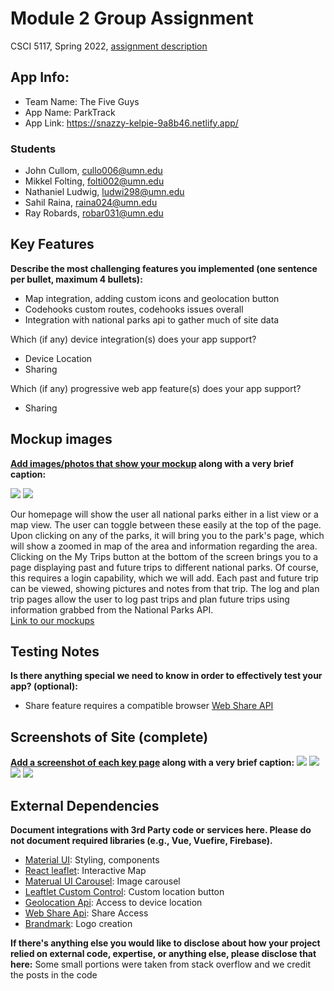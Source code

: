 # Module 2 Group Assignment

CSCI 5117, Spring 2022, [assignment description](https://canvas.umn.edu/courses/355584/pages/project-2)

## App Info:

* Team Name: The Five Guys
* App Name: ParkTrack
* App Link: https://snazzy-kelpie-9a8b46.netlify.app/

### Students

* John Cullom, cullo006@umn.edu
* Mikkel Folting, folti002@umn.edu
* Nathaniel Ludwig, ludwi298@umn.edu
* Sahil Raina, raina024@umn.edu
* Ray Robards, robar031@umn.edu


## Key Features

**Describe the most challenging features you implemented
(one sentence per bullet, maximum 4 bullets):**

* Map integration, adding custom icons and geolocation button
* Codehooks custom routes, codehooks issues overall
* Integration with national parks api to gather much of site data

Which (if any) device integration(s) does your app support?

* Device Location
* Sharing

Which (if any) progressive web app feature(s) does your app support?

* Sharing



## Mockup images

**[Add images/photos that show your mockup](https://stackoverflow.com/questions/10189356/how-to-add-screenshot-to-readmes-in-github-repository) along with a very brief caption:**

![](/static/mockups1.png)
![](/static/mockups2.png)

Our homepage will show the user all national parks either in a list view or a map view. The user can toggle between these easily at the top of the page. Upon clicking on any of the parks, it will bring you to the park's page, which will show a zoomed in map of the area and information regarding the area. Clicking on the My Trips button at the bottom of the screen brings you to a page displaying past and future trips to different national parks. Of course, this requires a login capability, which we will add. Each past and future trip can be viewed, showing pictures and notes from that trip. The log and plan trip pages allow the user to log past trips and plan future trips using information grabbed from the National Parks API.  
[Link to our mockups](https://www.figma.com/file/GcmZ7V0VvUvikXThWJEn7W/National-Park-Trip-Tracker?node-id=0-1&t=3dZuOOdRLoZJWC6p-0)

## Testing Notes

**Is there anything special we need to know in order to effectively test your app? (optional):**

* Share feature requires a compatible browser [Web Share API](https://developer.mozilla.org/en-US/docs/Web/API/Web_Share_API#browser_compatibility)



## Screenshots of Site (complete)

**[Add a screenshot of each key page](https://stackoverflow.com/questions/10189356/how-to-add-screenshot-to-readmes-in-github-repository)
along with a very brief caption:**
![](/static/listView.png)
![](/static/mapView.png)
![](/static/tripPage.png)
![](/static/editTrip.png)


## External Dependencies

**Document integrations with 3rd Party code or services here.
Please do not document required libraries (e.g., Vue, Vuefire, Firebase).**

* [Material UI](https://mui.com/): Styling, components
* [React leaflet](https://react-leaflet.js.org/): Interactive Map
* [Materual UI Carousel](https://www.npmjs.com/package/react-material-ui-carousel): Image carousel
* [Leaftlet Custom Control](https://www.npmjs.com/package/react-leaflet-custom-control): Custom location button
* [Geolocation Api](https://developer.mozilla.org/en-US/docs/Web/API/Geolocation_API): Access to device location
* [Web Share Api](https://developer.mozilla.org/en-US/docs/Web/API/Web_Share_API): Share Access
* [Brandmark](https://app.brandmark.io/v3/): Logo creation

**If there's anything else you would like to disclose about how your project
relied on external code, expertise, or anything else, please disclose that
here:**
 Some small portions were taken from stack overflow and we credit the posts in the code
